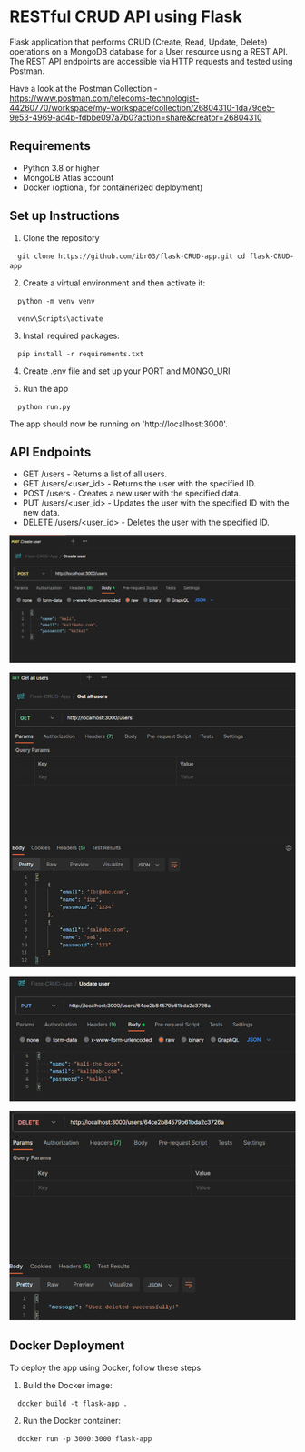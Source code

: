 # RESTful CRUD API using Flask

Flask application that performs CRUD (Create, Read, Update, Delete) operations on a MongoDB database for a User resource using a REST API. The REST API endpoints are accessible via HTTP requests and tested using Postman.

Have a look at the Postman Collection - 
https://www.postman.com/telecoms-technologist-44260770/workspace/my-workspace/collection/26804310-1da79de5-9e53-4969-ad4b-fdbbe097a7b0?action=share&creator=26804310

## Requirements

- Python 3.8 or higher
- MongoDB Atlas account
- Docker (optional, for containerized deployment)

## Set up Instructions

1. Clone the repository 

`   git clone https://github.com/ibr03/flask-CRUD-app.git
    cd flask-CRUD-app
`

2. Create a virtual environment and then activate it:

`   python -m venv venv
`

`   venv\Scripts\activate
`

3. Install required packages:

`   pip install -r requirements.txt
`

4. Create .env file and set up your PORT and MONGO_URI

5. Run the app

`   python run.py
`

The app should now be running on 'http://localhost:3000'.



## API Endpoints
* GET /users - Returns a list of all users.
* GET /users/<user_id> - Returns the user with the specified ID.
* POST /users - Creates a new user with the specified data.
* PUT /users/<user_id> - Updates the user with the specified ID with the new data.
* DELETE /users/<user_id> - Deletes the user with the specified ID.

![POST](./static/image.png)

![GET all](./static/image-1.png)

![PUT](./static/image-2.png)

![DELETE](./static/image-3.png)

## Docker Deployment

To deploy the app using Docker, follow these steps:

1. Build the Docker image:

`   docker build -t flask-app .
`

2. Run the Docker container:

`   docker run -p 3000:3000 flask-app
`





